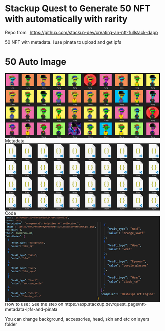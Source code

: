 # Stackup Quest to Generate 50 NFT with automatically with rarity

Repo from :
https://github.com/stackup-dev/creating-an-nft-fullstack-dapp

50 NFT with metadata. I use pinata to upload and get ipfs

# 50 Auto Image
<img align='center' src="https://github.com/asamarsal/createautonft/blob/main/cover.PNG" width="900"/>
Metadata
<img align='center' src="https://github.com/asamarsal/createautonft/blob/main/cover2.PNG" width="900"/>
Code
<img align='left' src="https://github.com/asamarsal/createautonft/blob/main/cover5.png" width="900"/>

<br/>
How to use :
See the step on https://app.stackup.dev/quest_page/nft-metadata-ipfs-and-pinata

You can change background, accessories, head, skin and etc on layers folder
